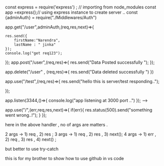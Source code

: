 const express = require('express') ; // importing from node_modules
const app =express();// using express instance to create server .. 
const {adminAuth} = require("./Middlewares/Auth")

app.get("/user",adminAuth,(req,res,next)=>{
    
    res.send({
        firstName:"Narendra",
        lastName : " jinka"
    });
    console.log("get req123");
    
});
app.post("/user",(req,res)=>{
    res.send("Data Posted successfully ");
});

app.delete("/user" , (req,res)=>{
    res.send("Data deleted successfully ")
})

app.use("/test",(req,res)=>{
    res.send("hello this is server/test responding..");
    
});


app.listen(3344,()=>{
    console.log("app listening at 3000 port ..") 
}); -->


 
 app.use("/",(err,req,res,next)=>{
    if(err){
        res.status(500).send("something went wrong..!");
    }
});

here in the above handler , no of args are matters . 

2 args -> 1) req , 2) res ;
3 args -> 1) req , 2) res , 3) next();
4 args -> 1) err , 2) req , 3) res , 4) next() ;

but better to use try-catch

this is for my brother to show how to use github in vs code